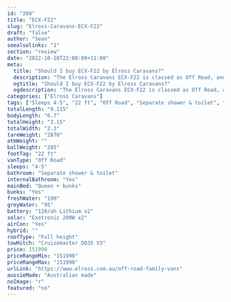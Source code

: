 ```yaml
---
id: "260"
title: "ECX-F22"
slug: "Elross-Caravans-ECX-F22"
draft: "false"
author: "Sean"
seealsolinks: "1"
section: "review"
date: "2022-10-10T22:00:09+11:00"
meta:
  title: "Should I buy ECX-F22 by Elross Caravans?"
  description: "The Elross Caravans ECX-F22 is classed as Off Road, and sleeps 4-5 people. It is Australian made and comes in at 22 ft. It generally has Separate shower & toilet."
  ogtitle: "Should I buy ECX-F22 by Elross Caravans?"
  ogdescription: "The Elross Caravans ECX-F22 is classed as Off Road, and sleeps 4-5 people. It is Australian made and comes in at 22 ft. It generally has Separate shower & toilet."
categories: ["Elross Caravans"]
tags: ["Sleeps 4-5", "22 ft", "Off Road", "Separate shower & toilet", "Full height", "Over 100k", "Australian made"]
totalLength: "9.115"
bodyLength: "6.7"
totalHeight: "3.15"
totalWidth: "2.3"
tareWeight: "2870"
atmWeight: ""
ballWeight: "205"
footTag: "22 ft"
vanType: "Off Road"
sleeps: "4-5"
bathroom: "Separate shower & toilet"
internalBathroom: "Yes"
mainBed: "Queen + bunks"
bunks: "Yes"
freshWater: "190"
greyWater: "95"
battery: "120/ah Lithium x2"
solar: "Exotronic 200W x2"
airCon: "Yes"
hybrid: ""
roofType: "Full height"
towHitch: "Cruisemaster DO35 V3"
price: 151990
priceRangeMin: "151990"
priceRangeMax: "151990"
urlLink: "https://www.elross.com.au/off-road-family-vans"
aussieMade: "Australian made"
noImage: "r"
featured: "no"
---
```

